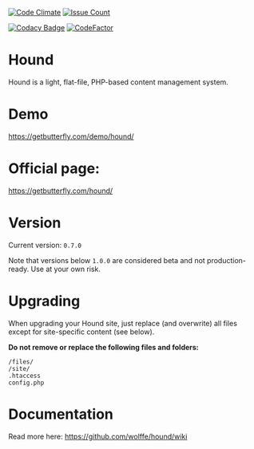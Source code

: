 [![Code Climate](https://codeclimate.com/github/wolffe/hound/badges/gpa.svg)](https://codeclimate.com/github/wolffe/hound) [![Issue Count](https://codeclimate.com/github/wolffe/hound/badges/issue_count.svg)](https://codeclimate.com/github/wolffe/hound)

[![Codacy Badge](https://api.codacy.com/project/badge/Grade/fe7f07c03fd24b36a71c4e60bde90869)](https://www.codacy.com/app/wolffe/hound?utm_source=github.com&amp;utm_medium=referral&amp;utm_content=wolffe/hound&amp;utm_campaign=Badge_Grade)
[![CodeFactor](https://www.codefactor.io/repository/github/wolffe/hound/badge)](https://www.codefactor.io/repository/github/wolffe/hound)

# Hound
Hound is a light, flat-file, PHP-based content management system.

# Demo
https://getbutterfly.com/demo/hound/

# Official page:
https://getbutterfly.com/hound/
 
# Version
Current version: `0.7.0`

Note that versions below `1.0.0` are considered beta and not production-ready. Use at your own risk.

# Upgrading
When upgrading your Hound site, just replace (and overwrite) all files except for site-specific content (see below).

**Do not remove or replace the following files and folders:**

```
/files/
/site/
.htaccess
config.php
```

# Documentation
Read more here:
https://github.com/wolffe/hound/wiki
